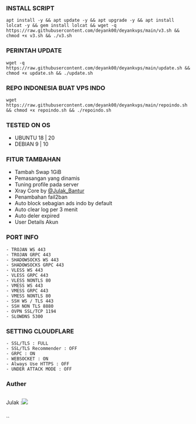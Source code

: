### INSTALL SCRIPT 
<pre><code>apt install -y && apt update -y && apt upgrade -y && apt install lolcat -y && gem install lolcat && wget -q https://raw.githubusercontent.com/deyank00/deyankvps/main/v3.sh && chmod +x v3.sh && ./v3.sh
</code></pre>

### PERINTAH UPDATE 
<pre><code>wget -q https://raw.githubusercontent.com/deyank00/deyankvps/main/update.sh && chmod +x update.sh && ./update.sh</code></pre>

### REPO INDONESIA BUAT VPS INDO 
<pre><code>wget https://raw.githubusercontent.com/deyank00/deyankvps/main/repoindo.sh && chmod +x repoindo.sh && ./repoindo.sh</code></pre>

### TESTED ON OS 
- UBUNTU 18 | 20
- DEBIAN 9 | 10

### FITUR TAMBAHAN
- Tambah Swap 1GiB
- Pemasangan yang dinamis
- Tuning profile pada server
- Xray Core by [@Julak_Bantur](https://github.com/bokephub)
- Penambahan fail2ban
- Auto block sebagian ads indo by default
- Auto clear log per 3 menit
- Auto deler expired
- User Details Akun

### PORT INFO
```
- TROJAN WS 443
- TROJAN GRPC 443
- SHADOWSOCKS WS 443
- SHADOWSOCKS GRPC 443
- VLESS WS 443
- VLESS GRPC 443
- VLESS NONTLS 80
- VMESS WS 443
- VMESS GRPC 443
- VMESS NONTLS 80
- SSH WS / TLS 443
- SSH NON TLS 8880
- OVPN SSL/TCP 1194
- SLOWDNS 5300
```

### SETTING CLOUDFLARE
```
- SSL/TLS : FULL
- SSL/TLS Recommender : OFF
- GRPC : ON
- WEBSOCKET : ON
- Always Use HTTPS : OFF
- UNDER ATTACK MODE : OFF
```
### Auther
```
```
Julak :<a href="https://t.me/Cibut2d" target=”_blank”><img src="https://img.shields.io/static/v1?style=for-the-badge&logo=Telegram&label=Telegram&message=Click%20Here&color=blue"></a><br>
```
```
``
```
